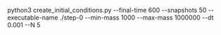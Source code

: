 python3 create_initial_conditions.py --final-time 600 --snapshots 50 --executable-name  ./step-0 --min-mass 1000 --max-mass 1000000 --dt 0.001 --N 5